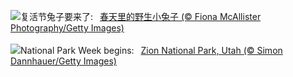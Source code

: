 ![](https://www.bing.com/th?id=OHR.BunnyLove_ZH-CN1145897965_UHD.jpg&w=1000)复活节兔子要来了:&nbsp;&ensp;[春天里的野生小兔子 (© Fiona McAllister Photography/Getty Images)](https://www.bing.com/th?id=OHR.BunnyLove_ZH-CN1145897965_UHD.jpg)
<br><br/>
![](https://www.bing.com/th?id=OHR.ZionValley_EN-US2520458606_UHD.jpg&w=1000)National Park Week begins:&nbsp;&ensp;[Zion National Park, Utah (© Simon Dannhauer/Getty Images)](https://www.bing.com/th?id=OHR.ZionValley_EN-US2520458606_UHD.jpg)
<br><br/>
